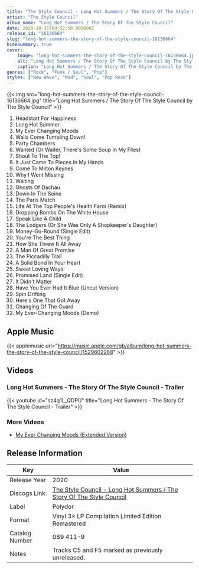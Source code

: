 ```yaml
---
title: "The Style Council - Long Hot Summers / The Story Of The Style Council"
artist: "The Style Council"
album_name: "Long Hot Summers / The Story Of The Style Council"
date: 2020-10-31T09:52:50.000000Z
release_id: "16136664"
slug: "long-hot-summers-the-story-of-the-style-council-16136664"
hideSummary: true
cover:
    image: "long-hot-summers-the-story-of-the-style-council-16136664.jpg"
    alt: "Long Hot Summers / The Story Of The Style Council by The Style Council"
    caption: "Long Hot Summers / The Story Of The Style Council by The Style Council"
genres: ["Rock", "Funk / Soul", "Pop"]
styles: ["New Wave", "Mod", "Soul", "Pop Rock"]
---
```


{{< img src="long-hot-summers-the-story-of-the-style-council-16136664.jpg" title="Long Hot Summers / The Story Of The Style Council by The Style Council" >}}

<!-- section break -->

1. Headstart For Happiness
2. Long Hot Summer
3. My Ever Changing Moods
4. Walls Come Tumbling Down!
5. Party Chambers
6. Wanted (Or Waiter, There's Some Soup In My Flies)
7. Shout To The Top!
8. It Just Came To Pieces In My Hands
9. Come To Milton Keynes
10. Why I Went Missing
11. Waiting
12. Ghosts Of Dachau
13. Down In The Seine
14. The Paris Match
15. Life At The Top People's Health Farm (Remix)
16. Dropping Bombs On The White House
17. Speak Like A Child
18. The Lodgers (Or She Was Only A Shopkeeper's Daughter)
19. Money-Go-Round (Single Edit)
20. You're The Best Thing
21. How She Threw It All Away
22. A Man Of Great Promise
23. The Piccadilly Trail
24. A Solid Bond In Your Heart
25. Sweet Loving Ways
26. Promised Land (Single Edit)
27. It Didn't Matter
28. Have You Ever Had It Blue (Uncut Version)
29. Spin Drifting
30. Here's One That Got Away
31. Changing Of The Guard
32. My Ever-Changing Moods (Demo)

<!-- section break -->




## Apple Music
{{< applemusic url="https://music.apple.com/gb/album/long-hot-summers-the-story-of-the-style-council/1529602288" >}}





## Videos
### Long Hot Summers - The Story Of The Style Council - Trailer
{{< youtube id="sz4q1L_QDPU" title="Long Hot Summers - The Story Of The Style Council - Trailer" >}}<br>

### More Videos

- [My Ever Changing Moods (Extended Version)](https://www.youtube.com/watch?v=vAjf6-lhdOY)


## Release Information
|  Key           | Value                                                |
| ---------------| ---------------------------------------------------- |
| Release Year   | 2020                                   |
| Discogs Link   | [The Style Council - Long Hot Summers / The Story Of The Style Council](https://www.discogs.com/release/16136664-The-Style-Council-Long-Hot-Summers-The-Story-Of-The-Style-Council) |
| Label          | Polydor |
| Format         | Vinyl 3× LP Compilation Limited Edition Remastered |
| Catalog Number | 089 411-9 |
| Notes | Tracks C5 and F5 marked as previously unreleased. |